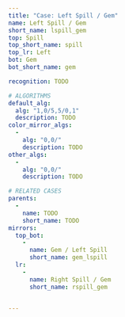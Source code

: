 ```yaml
---
title: "Case: Left Spill / Gem"
name: Left Spill / Gem
short_name: lspill_gem
top: Spill
top_short_name: spill
top_lr: Left
bot: Gem
bot_short_name: gem

recognition: TODO

# ALGORITHMS
default_alg:
  alg: "1,0/5,5/0,1"
  description: TODO
color_mirror_algs:
  -
    alg: "0,0/"
    description: TODO
other_algs:
  -
    alg: "0,0/"
    description: TODO

# RELATED CASES
parents:
  -
    name: TODO
    short_name: TODO
mirrors:
  top_bot:
    -
      name: Gem / Left Spill
      short_name: gem_lspill
  lr:
    -
      name: Right Spill / Gem
      short_name: rspill_gem


---
```


